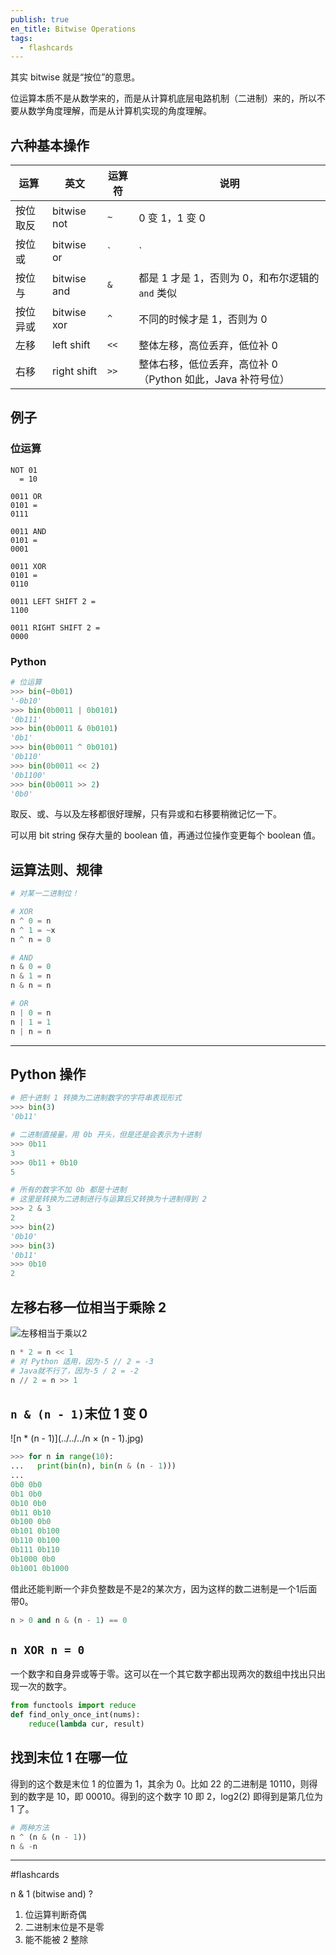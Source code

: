 ```yaml
---
publish: true
en_title: Bitwise Operations
tags:
  - flashcards
---
```



其实 bitwise 就是“按位”的意思。

位运算本质不是从数学来的，而是从计算机底层电路机制（二进制）来的，所以不要从数学角度理解，而是从计算机实现的角度理解。

## 六种基本操作

| 运算 | 英文        | 运算符 | 说明                                                       |
| ---  | ----------- | ------ | ---------------------------------------------------------- |
| 按位取反 | bitwise not | `~` | 0 变 1，1 变 0                                             |
| 按位或   | bitwise or |  `|`  | 只要有 1 就是 1，和布尔逻辑的 `or` 类似                    |
| 按位与   | bitwise and | `&`    | 都是 1 才是 1，否则为 0，和布尔逻辑的 `and` 类似           |
| 按位异或 | bitwise xor | `^`    | 不同的时候才是 1，否则为 0                        |
| 左移 | left shift  | `<<`   | 整体左移，高位丢弃，低位补 0                               |
| 右移 | right shift | `>>`   | 整体右移，低位丢弃，高位补 0（Python 如此，Java 补符号位） |

## 例子

### 位运算

```text
NOT 01
  = 10

0011 OR
0101 =
0111

0011 AND
0101 =
0001

0011 XOR
0101 =
0110

0011 LEFT SHIFT 2 =
1100

0011 RIGHT SHIFT 2 =
0000
```

### Python

```python
# 位运算
>>> bin(~0b01)
'-0b10'
>>> bin(0b0011 | 0b0101)
'0b111'
>>> bin(0b0011 & 0b0101)
'0b1'
>>> bin(0b0011 ^ 0b0101)
'0b110'
>>> bin(0b0011 << 2)
'0b1100'
>>> bin(0b0011 >> 2)
'0b0'
```

取反、或、与以及左移都很好理解，只有异或和右移要稍微记忆一下。

可以用 bit string 保存大量的 boolean 值，再通过位操作变更每个 boolean 值。

## 运算法则、规律

```python
# 对某一二进制位！

# XOR
n ^ 0 = n
n ^ 1 = ~x
n ^ n = 0

# AND
n & 0 = 0
n & 1 = n
n & n = n

# OR
n | 0 = n
n | 1 = 1
n | n = n
```

---

## Python 操作

```python
# 把十进制 1 转换为二进制数字的字符串表现形式
>>> bin(3)
'0b11'

# 二进制直接量，用 0b 开头，但是还是会表示为十进制
>>> 0b11
3
>>> 0b11 + 0b10
5

# 所有的数字不加 0b 都是十进制
# 这里是转换为二进制进行与运算后又转换为十进制得到 2
>>> 2 & 3
2
>>> bin(2)
'0b10'
>>> bin(3)
'0b11'
>>> 0b10
2
```

## 左移右移一位相当于乘除 2

![左移相当于乘以2](../../../左移相当于乘2.jpg)

```python
n * 2 = n << 1
# 对 Python 适用，因为-5 // 2 = -3
# Java就不行了，因为-5 / 2 = -2
n // 2 = n >> 1
```

## `n & (n - 1)`末位 1 变 0

![n * (n - 1)](../../../n × (n - 1).jpg)

```python
>>> for n in range(10):
...   print(bin(n), bin(n & (n - 1)))
...
0b0 0b0
0b1 0b0
0b10 0b0
0b11 0b10
0b100 0b0
0b101 0b100
0b110 0b100
0b111 0b110
0b1000 0b0
0b1001 0b1000
```

借此还能判断一个非负整数是不是2的某次方，因为这样的数二进制是一个1后面带0。

```python
n > 0 and n & (n - 1) == 0
```

## `n XOR n = 0`

一个数字和自身异或等于零。这可以在一个其它数字都出现两次的数组中找出只出现一次的数字。

```python
from functools import reduce
def find_only_once_int(nums):
    reduce(lambda cur, result)
```

## 找到末位 1 在哪一位

得到的这个数是末位 1 的位置为 1，其余为 0。比如 22 的二进制是 10110，则得到的数字是 10，即 00010。得到的这个数字 10 即 2，log2(2) 即得到是第几位为 1 了。

```python
# 两种方法
n ^ (n & (n - 1))
n & -n
```

---

#flashcards 

n & 1 (bitwise and)
?
1. 位运算判断奇偶
2. 二进制末位是不是零
3. 能不能被 2 整除
<!--SR:!2023-06-02,20,270-->